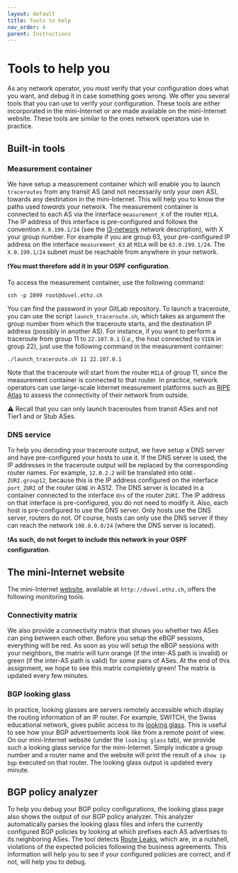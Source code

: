 ```yaml
---
layout: default
title: Tools to help
nav_order: 4
parent: Instructions
---
```


# Tools to help you

As any network operator, you must verify that your configuration does what you
want, and debug it in case something goes wrong. We offer you several tools that
you can use to verify your configuration. These tools are either incorporated in the mini-Internet
or are made available on the mini-Internet website.
These tools are similar to the ones network operators use in practice.

## Built-in tools

### Measurement container
We have setup a measurement container which will enable you
to launch `traceroutes` from any transit AS (and not
necessarily only your own AS), towards any destination in the mini-Internet. This will
help you to know the paths used _towards_ your network.
The measurement container is connected to each AS via the interface `measurement_X` of
the router `MILA`. The IP address of this interface is pre-configured and follows
the convention `X.0.199.1/24` (see the [l3-network](1.2-Your-mini-Internet#l3-topology) network description),
with X your group number. For example if you are group 63, your pre-configured IP address on the interface
`measurement_63` at `MILA` will be `63.0.199.1/24`.
The `X.0.199.1/24` subnet must be reachable from anywhere in your network.

❗️**You must therefore add it in your OSPF configuration**.

To access the measurement container, use the following command:

```
ssh -p 2099 root@duvel.ethz.ch
```

You can find the password in your GitLab repository.
To launch a traceroute, you can use the script
`launch_traceroute.sh`, which takes as argument the group number from
which the traceroute starts, and the destination IP address (possibly in another AS).
For instance, if you want to perform a traceroute from group 11 to `22.107.0.1`
(_i.e.,_ the host connected to `VIEN` in group 22), just use the following command
in the measurement container:

```
./launch_traceroute.sh 11 22.107.0.1
```

Note that the traceroute will start from the router `MILA` of group 11, since
the measurement container is connected to that router.
In practice, network operators can use large-scale Internet measurement platforms
such as [RIPE Atlas](https://atlas.ripe.net) to assess the connectivity
of their network from outside.

⚠️ Recall that you can only launch traceroutes from transit ASes and not Tier1 and or Stub ASes.

### DNS service

To help you decoding your traceroute output, we have setup a
DNS server and have pre-configured your hosts to use it.
If the DNS server is used, the IP addresses in the traceroute output will be replaced
by the corresponding router names.
For example, `12.0.2.2` will
be translated into `GENE-ZURI.group12`, because this is the IP address configured
on the interface `port_ZURI` of the router `GENE` in AS12.
The DNS server is located in a container connected to the interface `dns` of the
router `ZURI`. The IP address on that interface is pre-configured, you do not need
to modify it. Also, each host is pre-configured to use the DNS server.
Only hosts use the DNS server, routers do not. Of course, hosts can only
use the DNS server if they can reach the network `198.0.0.0/24` (where the DNS server
is located).

❗️**As such, do not forget to include this network in your OSPF configuration**.

## The mini-Internet website

The mini-Internet [website](http://duvel.ethz.ch), available at `http://duvel.ethz.ch`, offers the following monitoring tools.

### Connectivity matrix
We also provide a connectivity matrix that shows you whether two ASes can ping between each other.
Before you setup the eBGP sessions, everything will be red.
As soon as you will setup the eBGP sessions with your neighbors,
the matrix will turn orange (if the inter-AS path is invalid)
or green (if the inter-AS path is valid) for some pairs of ASes. At the end of this assignment,
we hope to see this matrix completely green!
The matrix is updated every few minutes.

### BGP looking glass
In practice, looking glasses are servers remotely accessible which display the routing information
of an IP router. For example, SWITCH, the Swiss educational network, gives public
access to its [looking glass](https://www.switch.ch/network/tools/lookingglass/).
This is useful to see how your BGP advertisements look like from a remote point of view.
On our mini-Internet website (under the `looking glass` tab), we provide such a looking glass service for the mini-Internet.
Simply indicate a group number and a router name and the website will print the result of a `show ip bgp` executed on that router.
The looking glass output is updated every minute.

## BGP policy analyzer
To help you debug your BGP policy configurations, the looking glass page also shows the output of our BGP policy analyzer.
This analyzer automatically parses the looking glass files and infers the currently configured BGP policies by looking at which prefixes each AS advertises to its neighboring ASes.
The tool detects [Route Leaks](https://tools.ietf.org/html/rfc7908#section-2), which are, in a nutshell,
violations of the expected policies following the business agreements.
This information will help you to see if your configured policies are correct, and if not, will help you to debug.
